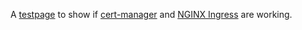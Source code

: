 A [testpage](https://foo.rappet.xyz/) to show if [cert-manager] and [NGINX Ingress] are working.

[cert-manager]: https://cert-manager.io/docs/
[NGINX Ingress]: https://kubernetes.github.io/ingress-nginx/
